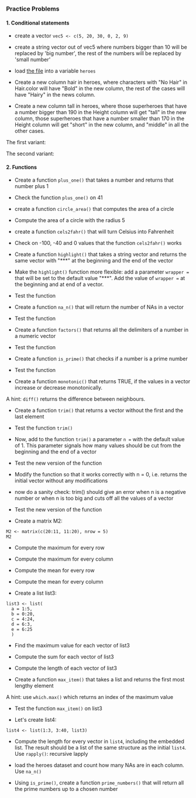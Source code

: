 ### Practice Problems

#### 1. Conditional statements

+ create a vector ```vec5 <- c(5, 20, 30, 0, 2, 9)```

+ create a string vector out of vec5 where numbers bigger than 10 will be replaced by 'big number', the rest of the numbers will be replaced by 'small number'

+ load [the file](https://raw.githubusercontent.com/dashapopova/Intro-to-R/main/week4/heroes_information.csv) into a variable ```heroes```

+ Create a new column hair in heroes, where characters with "No Hair" in Hair.color will have "Bold" in the new column, the rest of the cases will have "Hairy" in the news column.

+ Create a new column tall in heroes, where those superheroes that have a number bigger than 190 in the Height column will get "tall" in the new column, those superheroes that have a number smaller than 170 in the Height column will get "short" in the new column, and "middle" in all the other cases.

The first variant:

The second variant:

#### 2. Functions

+ Create a function ```plus_one()``` that takes a number and returns that number plus 1

+ Check the function ```plus_one()``` on 41

+ create a function ```circle_area()``` that computes the area of a circle

+ Compute the area of a circle with the radius 5

+ create a function ```cels2fahr()``` that will turn Celsius into Fahrenheit

+ Check on -100, -40 and 0 values that the function ```cels2fahr()``` works

+ Create a function ```highlight()``` that takes a string vector and returns the same vector with "***" at the beginning and the end of the vector 

+ Make the ```highlight()``` function more flexible: add a parameter ```wrapper =``` that will be set to the default value "***". Add the value of ```wrapper =``` at the beginning and at end of a vector.

+ Test the function

+ Create a function ```na_n()``` that will return the number of NAs in a vector

+ Test the function

+ Create a function ```factors()``` that returns all the delimiters of a number in a numeric vector

+ Test the function

+ Create a function ```is_prime()``` that checks if a number is a prime number

+ Test the function

+ Create a function ```monotonic()``` that returns TRUE, if the values in a vector increase or decrease monotonically.

A hint: ```diff()``` returns the difference between neighbours.

+ Create a function ```trim()``` that returns a vector without the first and the last element

+ Test the function ```trim()```

+ Now, add to the function ```trim()``` a parameter  ```n =``` with the default value of 1. This parameter signals how many values should be cut from the beginning and the end of a vector

+ Test the new version of the function

+ Modify the function so that it works correctly with n = 0, i.e. returns the initial vector without any modifications

+ now do a sanity check: trim() should give an error when n is a negative number or when n is too big and cuts off all the values of a vector

+ Test the new version of the function

+ Create a matrix M2:

```
M2 <- matrix(c(20:11, 11:20), nrow = 5)
M2
```

+ Compute the maximum for every row

+ Compute the maximum for every column

+ Compute the mean for every row

+ Compute the mean for every column

+ Create a list list3:

```
list3 <- list(
  a = 1:5,
  b = 0:20,
  c = 4:24,
  d = 6:3,
  e = 6:25
  )
```

+ Find the maximum value for each vector of list3


+ Compute the sum for each vector of list3



+ Compute the length of each vector of list3



+ Create a function ```max_item()``` that takes a list and returns the first most lengthy element

A hint: use ```which.max()``` which returns an index of the maximum value



+ Test the function ```max_item()``` on list3



+ Let's create list4:

```
list4 <- list(1:3, 3:40, list3)
```

+ Compute the length for every vector in ```list4```, including the embedded list. The result should be a list of the same structure as the initial ```list4```. Use ```rapply()```: recursive lapply



+ load the heroes dataset and count how many NAs are in each column. Use ```na_n()```



+ Using ```is_prime()```, create a function ```prime_numbers()``` that will return all the prime numbers up to a chosen number

